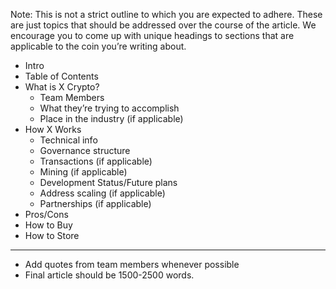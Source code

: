 Note: This is not a strict outline to which you are expected to adhere. These are just topics that should be addressed over the course of the article. We encourage you to come up with unique headings to sections that are applicable to the coin you’re writing about.

+ Intro
+ Table of Contents
+ What is X Crypto?
  - Team Members
  - What they’re trying to accomplish
  - Place in the industry (if applicable)
+ How X Works
  - Technical info
  - Governance structure
  - Transactions (if applicable)
  - Mining (if applicable)
  - Development Status/Future plans
  - Address scaling (if applicable)
  - Partnerships (if applicable)
+ Pros/Cons
+ How to Buy
+ How to Store

---

+ Add quotes from team members whenever possible
+ Final article should be 1500-2500 words.

